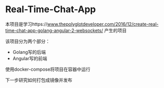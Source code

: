 # Real-Time-Chat-App
本项目是学习https://www.thepolyglotdeveloper.com/2016/12/create-real-time-chat-app-golang-angular-2-websockets/ 产生的项目

该项目分为两个部分：
- Golang写的后端
- Angular写的前端

使用docker-compose将项目在容器中运行

下一步研究如何打包成镜像并发布